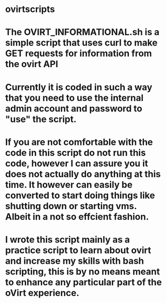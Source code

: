 # ovirtscripts
# The OVIRT_INFORMATIONAL.sh is a simple script that uses curl to make GET requests for information from the ovirt API
# Currently it is coded in such a way that you need to use the internal admin account and password to "use" the script.
# If you are not comfortable with the code in this script do not run this code, however I can assure you it does not actually do anything at this time. It however can easily be converted to start doing things like shutting down or starting vms. Albeit in a not so effcient fashion. 
# I wrote this script mainly as a practice script to learn about ovirt and increase my skills with bash scripting, this is by no means meant to enhance any particular part of the oVirt experience.
